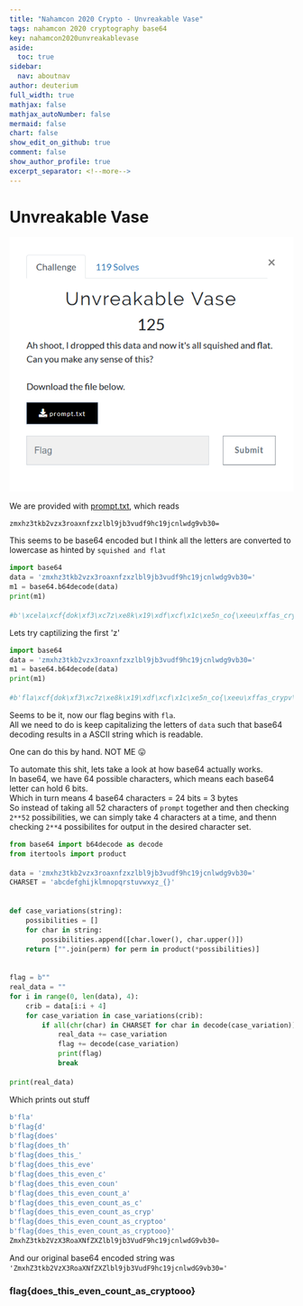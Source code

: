 ```yaml
---
title: "Nahamcon 2020 Crypto - Unvreakable Vase"
tags: nahamcon 2020 cryptography base64
key: nahamcon2020unvreakablevase
aside:
  toc: true
sidebar:
  nav: aboutnav
author: deuterium
full_width: true
mathjax: false
mathjax_autoNumber: false
mermaid: false
chart: false
show_edit_on_github: true
comment: false
show_author_profile: true
excerpt_separator: <!--more-->
---
```


# Unvreakable Vase

![](Capture.PNG)

We are provided with [prompt.txt](prompt.txt), which reads
```
zmxhz3tkb2vzx3roaxnfzxzlbl9jb3vudf9hc19jcnlwdg9vb30=
```
This seems to be base64 encoded but I think all the letters are converted to lowercase as hinted by `squished and flat`  

```python
import base64
data = 'zmxhz3tkb2vzx3roaxnfzxzlbl9jb3vudf9hc19jcnlwdg9vb30='
m1 = base64.b64decode(data)
print(m1)

#b'\xcela\xcf{dok\xf3\xc7z\xe8k\x19\xdf\xcf\x1c\xe5n_co{\xeeu\xffas_crypv\x0foo}'
```
Lets try captilizing the first 'z'
```python
import base64
data = 'zmxhz3tkb2vzx3roaxnfzxzlbl9jb3vudf9hc19jcnlwdg9vb30='
m1 = base64.b64decode(data)
print(m1)

#b'fla\xcf{dok\xf3\xc7z\xe8k\x19\xdf\xcf\x1c\xe5n_co{\xeeu\xffas_crypv\x0foo}'
```
Seems to be it, now our flag begins with `fla`.  
All we need to do is keep capitalizing the letters of `data` such that base64 decoding results in a ASCII string which is readable.

One can do this by hand. NOT ME :stuck_out_tongue:

To automate this shit, lets take a look at how base64 actually works.  
In base64, we have 64 possible characters, which means each base64 letter can hold 6 bits.  
Which in turn means 4 base64 characters = 24 bits = 3 bytes  
So instead of taking all 52 characters of `prompt` together and then checking `2**52` possibilities, we can simply take 4 characters at a time, and thenn checking `2**4` possibilites for output in the desired character set.  

```python
from base64 import b64decode as decode
from itertools import product

data = 'zmxhz3tkb2vzx3roaxnfzxzlbl9jb3vudf9hc19jcnlwdg9vb30='
CHARSET = 'abcdefghijklmnopqrstuvwxyz_{}'


def case_variations(string):
    possibilities = []
    for char in string:
        possibilities.append([char.lower(), char.upper()])
    return ["".join(perm) for perm in product(*possibilities)]


flag = b""
real_data = ""
for i in range(0, len(data), 4):
    crib = data[i:i + 4]
    for case_variation in case_variations(crib):
        if all(chr(char) in CHARSET for char in decode(case_variation)):
            real_data += case_variation
            flag += decode(case_variation)
            print(flag)
            break

print(real_data)
```
Which prints out stuff
```python
b'fla'
b'flag{d'
b'flag{does'
b'flag{does_th'
b'flag{does_this_'
b'flag{does_this_eve'
b'flag{does_this_even_c'
b'flag{does_this_even_coun'
b'flag{does_this_even_count_a'
b'flag{does_this_even_count_as_c'
b'flag{does_this_even_count_as_cryp'
b'flag{does_this_even_count_as_cryptoo'
b'flag{does_this_even_count_as_cryptooo}'
ZmxhZ3tkb2VzX3RoaXNfZXZlbl9jb3VudF9hc19jcnlwdG9vb30=
```

And our original base64 encoded string was `'ZmxhZ3tkb2VzX3RoaXNfZXZlbl9jb3VudF9hc19jcnlwdG9vb30='`
### flag{does_this_even_count_as_cryptooo}
